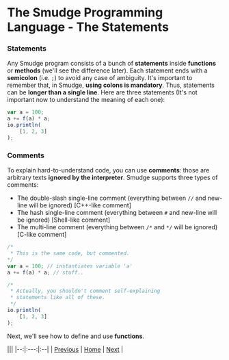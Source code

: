 # The Smudge Programming Language - The Statements

### Statements
Any Smudge program consists of a bunch of **statements** inside **functions** or **methods** (we'll see the difference later).
Each statement ends with a **semicolon** (i.e. `;`) to avoid any case
of ambiguity.
It's important to remember that, in Smudge, **using
colons is mandatory**. Thus, statements can be **longer than a single
line**. Here are three statements (It's not important now to understand
the meaning of each one):

```js
var a = 100;
a += f(a) * a;
io.println(
    [1, 2, 3]
);
```

### Comments
To explain hard-to-understand code, you can use **comments**: those
are arbitrary texts **ignored by the interpreter**.
Smudge supports three types of comments:
- The double-slash single-line comment (everything between `//` and new-line will be ignored) [C++-like comment]
- The hash single-line comment (everything between `#` and new-line will be ignored) [Shell-like comment]
- The multi-line comment (everything between `/*` and `*/` will be ignored) [C-like comment]

```js
/*
 * This is the same code, but commented.
*/
var a = 100; // instantiates variable 'a'
a += f(a) * a; // stuff..

/*
 * Actually, you shouldn't comment self-explaining
 * statements like all of these.
 */
io.println(
    [1, 2, 3]
);
```

Next, we'll see how to define and use **functions**.

|||
|--:|:---:|:--|
| [Previous](hello-world.md) | [Home](https://smudgelang.github.io/smudge/) | [Next](functions.md) |
